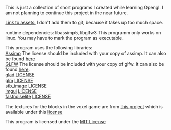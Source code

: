 This is just a collection of short programs I created while learning Opengl. I am not planning to continue this project 
in the near future.

[Link to assets:](https://drive.google.com/drive/folders/1tTzC-uJ3ZbW6bwRTZsTCnjj0dKDIWBQa?usp=sharing)
I don't add them to git, because it takes up too much space.

runtime dependencies: libassimp5, libglfw3
This programm only works on linux.
You may have to mark the program as executable.

This program uses the following libraries:  
    [Assimp](https://github.com/assimp/assimp) The license should be included with your copy of assimp. It can also be found [here](./additional/assimp_license)<br>
    [GLFW](https://www.glfw.org/) The license should be included with your copy of glfw. It can also be found [here](./additional/glfw_license).<br>
    [glad](https://github.com/Dav1dde/glad) [LICENSE](./additional/glad_license)<br>
    [glm](https://github.com/g-truc/glm) [LICENSE](./additional/glm_license)<br>
    [stb_image](https://github.com/nothings/stb) [LICENSE](./additional/stb_license)<br>
    [imgui](https://github.com/ocornut/imgui) [LICENSE](./additional/imgui_license)<br>
    [fastnoiselite](https://github.com/Auburn/FastNoiseLite) [LICENSE](./additional/noise_license)<br>

The textures for the blocks in the voxel game are from [this project](https://github.com/Hopson97/MineCraft-One-Week-Challenge) which is available under this [license](./additional/hopson97_license)

This program is licensed under the [MIT License](LICENSE)